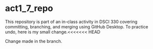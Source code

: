 # act1_7_repo
 
This repository is part of an in-class activity in DSCI 330 covering committing,
branching, and merging using GitHub Desktop.
To practice undo, here is my small change.<<<<<<< HEAD

Change made in the branch. 